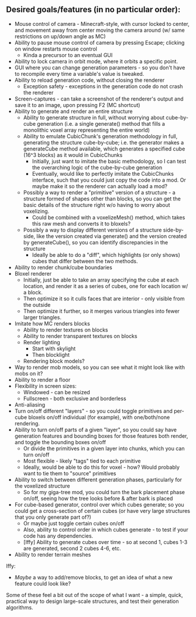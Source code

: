 ## Desired goals/features (in no particular order):

* Mouse control of camera - Minecraft-style, with cursor locked to center, and movement away from center moving the camera around (w/ same restrictions on up/down angle as MC)
* Ability to pause mouse control of camera by pressing Escape; clicking on window restarts mouse control
  * Kinda a precursor to an eventual GUI
* Ability to lock camera in orbit mode, where it orbits a specific point.
* GUI where you can change generation parameters - so you don't have to recompile every time a variable's value is tweaked.
* Ability to reload generation code, without closing the renderer
  * Exception safety - exceptions in the generation code do not crash the renderer
* Screen-captures - can take a screenshot of the renderer's output and save it to an image, upon pressing F2 (MC shortcut)
* Ability to generate and render an entire structure
  * Ability to generate structure in full, without worrying about cube-by-cube generation (i.e. a single generate() method that fills a monolithic voxel array representing the entire world)
  * Ability to emulate CubicChunk's generation methodology in full, generating the structure cube-by-cube; i.e. the generator makes a generateCube method available, which generates a specified cube (16^3 blocks) as it would in CubicChunks
    * Initially, just want to imitate the basic methodology, so I can test the overarching logic of the cube-by-cube generation
    * Eventually, would like to perfectly imitate the CubicChunks interface, such that you could just copy the code into a mod. Or maybe make it so the renderer can actually load a mod?
  * Possibly a way to render a "primitive" version of a structure - a structure formed of shapes other than blocks, so you can get the basic details of the structure right w/o having to worry about voxelizing.
    * Could be combined with a voxelizeMesh() method, which takes this raw mesh and converts it to bloxels?
  * Possibly a way to display different versions of a structure side-by-side, like the version created via generate() and the version created by generateCube(), so you can identify discrepancies in the structure
    * Ideally be able to do a "diff", which highlights (or only shows) cubes that differ between the two methods.
* Ability to render chunk/cube boundaries
* Bloxel renderer
  * Initially, just be able to take an array specifying the cube at each location, and render it as a series of cubes, one for each location w/ a block.
  * Then optimize it so it culls faces that are interior - only visible from the outside
  * Then optimize it further, so it merges various triangles into fewer larger triangles.
* Imitate how MC renders blocks
  * Ability to render textures on blocks
  * Ability to render transparent textures on blocks
  * Render lighting
    * Start with skylight
    * Then blocklight
  * Rendering block models?
* Way to render mob models, so you can see what it might look like with mobs on it?
* Ability to render a floor
* Flexibility in screen sizes:
  * Windowed - can be resized
  * Fullscreen - both exclusive and borderless
* Anti-aliasing
* Turn on/off different "layers" - so you could toggle primitives and per-cube bloxels on/off individual (for example), with one/both/none rendering.
* Ability to turn on/off parts of a given "layer", so you could say have generation features and bounding boxes for those features both render, and toggle the bounding boxes on/off
  * Or divide the primitives in a given layer into chunks, which you can turn on/off
  * Most flexible - likely "tags" tied to each primitive
  * Ideally, would be able to do this for voxel - how? Would probably want to tie them to "source" primitives
* Ability to switch between different generation phases, particularly for the voxelized structure
  * So for my giga-tree mod, you could turn the bark placement phase on/off, seeing how the tree looks before & after bark is placed
* For cube-based generator, control over which cubes generate; so you could get a cross-section of certain cubes (or have very large structures that you only generate part of?)
  * Or maybe just toggle certain cubes on/off
  * Also, ability to control order in which cubes generate - to test if your code has any dependencies.
  *  [Iffy] Ability to generate cubes over time - so at second 1, cubes 1-3 are generated, second 2 cubes 4-6, etc.
* Ability to render terrain meshes

Iffy:
* *Maybe* a way to add/remove blocks, to get an idea of what a new feature could look like?

Some of these feel a bit out of the scope of what I want - a simple, quick, practical way to design large-scale structures, and test their generation algorithms.